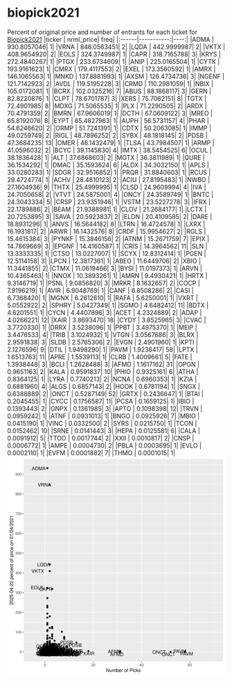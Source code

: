 # biopick2021
Percent of original price and number of entrants for each ticket for [Biopick2021](https://twitter.com/hashtag/Biopick2021)
|ticker |  nrml_price| freq|
|:------|-----------:|----:|
|ADMA   | 930.8057046|    1|
|VRNA   | 846.0563451|    2|
|LQDA   | 442.9999987|    2|
|VKTX   | 408.9654920|    2|
|EOLS   | 324.3749987|    1|
|CAPR   | 318.7165788|    3|
|KRYS   | 272.4840267|    1|
|PTGX   | 233.6734609|    1|
|ANIP   | 225.0165504|    1|
|CYTK   | 193.9161623|    1|
|CMRX   | 179.4117553|    2|
|EXEL   | 173.3560592|    1|
|AMRX   | 146.1065563|    1|
|MNKD   | 137.8881993|    1|
|AXSM   | 126.4734736|    3|
|NGENF  | 121.7142923|    2|
|AVDL   | 119.5195228|    3|
|CRMD   | 110.2981059|    1|
|NBIX   | 105.0172081|    1|
|BCRX   | 102.0325216|    7|
|ABUS   |  88.1868117|    3|
|GERN   |  82.8220876|    1|
|CLPT   |  78.6701787|    3|
|XERS   |  75.7062151|    8|
|TGTX   |  72.4901985|    8|
|MDXG   |  71.5065535|    1|
|PLX    |  71.2290505|    2|
|ARDX   |  70.4791359|    2|
|BMRN   |  67.9606019|    1|
|DCTH   |  67.0609122|    3|
|MREO   |  65.8192076|    8|
|EYPT   |  65.4827963|    1|
|AUPH   |  56.5731157|    4|
|PHAR   |  54.6246620|    2|
|ORMP   |  51.7241391|    1|
|CDTX   |  50.2063085|    1|
|IMMP   |  49.0259749|    2|
|RIGL   |  48.7896252|    2|
|SYBX   |  48.1818145|    2|
|PDSB   |  47.3684235|   13|
|OMER   |  46.1432479|    1|
|TLSA   |  43.7984507|    1|
|ARMP   |  41.0596032|    2|
|BCYC   |  39.1145830|    4|
|IMTX   |  38.5454525|    6|
|OCUL   |  38.1836428|    1|
|ALT    |  37.6868603|    2|
|MGTX   |  36.3811989|    1|
|QURE   |  36.1534292|    1|
|DMAC   |  35.1593624|    6|
|ALDX   |  34.3032150|    1|
|APLS   |  33.0280283|    1|
|SDGR   |  32.9516852|    1|
|PRQR   |  31.8840603|    1|
|RCUS   |  29.4724774|    1|
|ACHV   |  28.4810123|    2|
|ACIU   |  27.8195483|    1|
|NWBO   |  27.1604936|    9|
|THTX   |  25.4999995|    1|
|CLSD   |  24.9609994|    4|
|IVA    |  24.7050658|    2|
|VTVT   |  24.5875001|    4|
|ONCY   |  24.3589749|    1|
|BNTC   |  24.3043334|    5|
|CRSP   |  23.9351946|    1|
|VSTM   |  23.5227278|    3|
|IFRX   |  22.1789886|    2|
|BEAM   |  21.9388981|    1|
|CLOV   |  21.2684177|    1|
|LCTX   |  20.7253895|    3|
|SAVA   |  20.5923837|    2|
|ELDN   |  20.4109585|    2|
|DARE   |  18.8931296|    1|
|ANVS   |  16.5644182|    8|
|LTRN   |  16.4724578|    1|
|LXRX   |  16.1931817|    2|
|ARWR   |  16.1432576|    8|
|CRDF   |  15.9954627|    2|
|RGLS   |  15.4615384|    3|
|PYNKF  |  15.3846156|    2|
|ATNM   |  15.2671759|    7|
|EPIX   |  14.7869669|    3|
|EPGNF  |  14.4160587|    1|
|CRIS   |  14.3964562|   11|
|SLN    |  13.3333335|    1|
|CTSO   |  13.0227007|    1|
|SCYX   |  12.8312414|    1|
|PGEN   |  12.5114158|    3|
|LPCN   |  12.3817361|    1|
|ABEO   |  11.6449706|    2|
|XBIO   |  11.3441855|    2|
|CTMX   |  11.0619466|    3|
|BYSI   |  11.0197373|    1|
|ARVN   |  10.4365463|    1|
|NNOX   |  10.3893261|    1|
|AMRN   |   9.4930421|    1|
|HRTX   |   9.3146719|    1|
|PSNL   |   9.0856820|    3|
|MRKR   |   8.1632657|    2|
|COCP   |   7.9196219|    1|
|AVIR   |   6.9048769|    1|
|CANF   |   6.8508286|    2|
|CASI   |   6.7368420|    1|
|MGNX   |   6.2612610|    1|
|RAFA   |   5.6250001|    1|
|VXRT   |   5.0552922|    2|
|SPHRY  |   5.0427349|    1|
|SGMO   |   4.6482412|   11|
|BDTX   |   4.6201551|    1|
|CYCN   |   4.4407896|    3|
|ACET   |   4.2324889|    2|
|ADAP   |   4.0266221|   12|
|XAIR   |   3.8693470|   18|
|CYDY   |   3.8525965|    3|
|CVAC   |   3.7720330|    1|
|DRRX   |   3.5238096|    1|
|PPBT   |   3.4975370|    1|
|MEIP   |   3.4476533|    4|
|TRIB   |   3.1024932|    1|
|VTGN   |   3.0567686|    3|
|BLRX   |   2.9591838|    3|
|SLDB   |   2.5765306|    2|
|EVGN   |   2.4901960|    1|
|KPTI   |   2.1276596|    9|
|DTIL   |   1.9498290|    1|
|PAVM   |   1.9236417|   58|
|LPTX   |   1.6513763|   11|
|APRE   |   1.5539113|    1|
|CLRB   |   1.4009661|    5|
|FATE   |   1.3938448|    3|
|BCLI   |   1.2628488|    3|
|AFMD   |   1.1617162|   31|
|OPGN   |   0.9651163|    2|
|KALA   |   0.9591837|   10|
|PHIO   |   0.9325161|    6|
|ATHA   |   0.8364125|    1|
|LYRA   |   0.7740213|    2|
|NCNA   |   0.6960353|    1|
|KZIA   |   0.6881960|    4|
|ALGS   |   0.6857143|    2|
|HOOK   |   0.6781194|    1|
|SNGX   |   0.6388889|    2|
|ONCT   |   0.5287149|   52|
|GRTX   |   0.2436647|    1|
|BTAI   |   0.2045455|    1|
|CYCC   |   0.1756587|   11|
|PCSA   |   0.1659125|    1|
|IBIO   |   0.1393443|    2|
|GNPX   |   0.1361985|    3|
|APTO   |   0.1098398|   12|
|TRVN   |   0.0959242|    1|
|ATNF   |   0.0931013|    1|
|BNGO   |   0.0925926|    7|
|MBIO   |   0.0415190|    1|
|VINC   |   0.0332500|    2|
|SYRS   |   0.0215750|    1|
|TCON   |   0.0152462|   10|
|SRNE   |   0.0141443|    3|
|HEPA   |   0.0125581|    6|
|CALA   |   0.0091912|    5|
|TTOO   |   0.0017744|    2|
|XXII   |   0.0010817|    2|
|CNSP   |   0.0006772|    1|
|AMPE   |   0.0004730|    2|
|PBLA   |   0.0003695|    1|
|EVLO   |   0.0002110|    1|
|EVFM   |   0.0001882|    7|
|THMO   |   0.0001015|    1|
![retvspicks](biopicks.png?raw=true)

